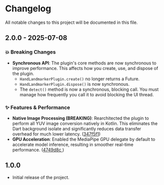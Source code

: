 # **Changelog**

All notable changes to this project will be documented in this file.

## **2.0.0 - 2025-07-08**

### **💥 Breaking Changes**

* **Synchronous API**: The plugin's core methods are now synchronous to improve performance. This affects how you create, use, and dispose of the plugin.  
  * `HandLandmarkerPlugin.create()` no longer returns a Future.  
  * `HandLandmarkerPlugin.dispose()` is now synchronous.  
  * The `detect()` method is now a synchronous, blocking call. You must manage how frequently you call it to avoid blocking the UI thread.

### **✨ Features & Performance**

* **Native Image Processing (BREAKING)**: Rearchitected the plugin to perform all YUV image conversion natively in Kotlin. This eliminates the Dart background isolate and significantly reduces data transfer overhead for much lower latency.  ([347f5f1](https://github.com/IoT-gamer/hand_landmarker/commit/347f5f1264f00ef393a0568acbab63c60f37136a))
* **GPU Acceleration**: Enabled the MediaPipe GPU delegate by default to accelerate model inference, resulting in smoother real-time performance. ([4749d8c
](https://github.com/IoT-gamer/hand_landmarker/commit/4749d8c6827901582a23f51a2013affc0db216d8))

## **1.0.0**

* Initial release of the project.